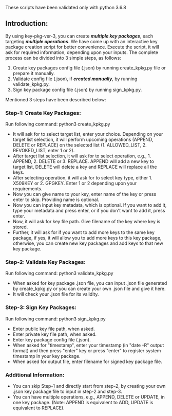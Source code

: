 These scripts have been validated only with python 3.6.8

## Introduction:

By using key-pkg-ver-3, you can create ***multiple key packages***, each targeting ***multiple operations***.
We have come up with an interactive key package creation script for better convenience.
Execute the script, it will ask for required information, depending upon your inputs.
The complete process can be divided into 3 simple steps, as follows:
1. Create key packages config file (.json) by running create_kpkg.py file or prepare it manually.
2. Validate config file (.json), if ***created manually***, by running validate_kpkg.py.
3. Sign key package config file (.json) by running sign_kpkg.py.

Mentioned 3 steps have been described below:

### Step-1: Create Key Packages:

Run following command:
        python3 create_kpkg.py

- It will ask for to select target list, enter your choice. Depending on your target list selection, it will perform upcoming operations (APPEND, DELETE or REPLACE) on the selected list (1. ALLOWED_LIST, 2. REVOKED_LIST, enter 1 or 2).
- After target list selection, it will ask for to select operation, e.g., 1. APPEND, 2. DELETE or 3. REPLACE. APPEND will add a new key to target list, DELETE will delete a key and REPLACE will replace all the keys.
- After selecting operation, it will ask for to select key type, either 1. X509KEY or 2. GPGKEY. Enter 1 or 2 depending upon your requirements.
- Now you can give name to your key, enter name of the key or press enter to skip. Providing name is optional.
- Now you can input key metadata, which is optional. If you want to add it, type your metadata and press enter, or if you don't want to add it, press enter.
- Now, it will ask for key file path. Give filename of the key where key is stored.
- Further, it will ask for if you want to add more keys to the same key package, if yes, it will allow you to add more keys to this key package, otherwise, you can create new key packages and add keys to that new key package.


### Step-2: Validate Key Packages:

Run following command:
        python3 validate_kpkg.py

- When asked for key package .json file, you can input .json file generated by create_kpkg.py or you can create your own .json file and give it here.
- It will check your .json file for its validity.

### Step-3: Sign Key Packages:

Run following command:
        python3 sign_kpkg.py

- Enter public key file path, when asked.
- Enter private key file path, when asked.
- Enter key package config file (.json).
- When asked for "timestamp", enter your timestamp (in "date -R" output format) and then press "enter" key or press "enter" to register system timestamp in your key package.
- When asked for output file, enter filename for signed key package file.

### Additional Information:

- You can skip Step-1 and directly start from step-2, by creating your own .json key package file to input in step-2 and step-3.
- You can have multiple operations, e.g., APPEND, DELETE or UPDATE, in one key package. (Note: APPEND is equivalent to ADD, UPDATE is equivalent to REPLACE).
